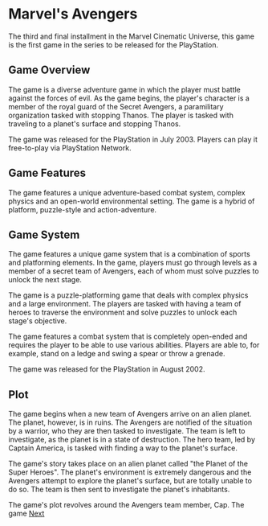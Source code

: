 # Marvel's Avengers

The third and final installment in the Marvel Cinematic Universe, this game is the first game in the series to be released for the PlayStation.

## Game Overview

The game is a diverse adventure game in which the player must battle against the forces of evil. As the game begins, the player's character is a member of the royal guard of the Secret Avengers, a paramilitary organization tasked with stopping Thanos. The player is tasked with traveling to a planet's surface and stopping Thanos.

The game was released for the PlayStation in July 2003. Players can play it free-to-play via PlayStation Network.

## Game Features

The game features a unique adventure-based combat system, complex physics and an open-world environmental setting. The game is a hybrid of platform, puzzle-style and action-adventure.

## Game System

The game features a unique game system that is a combination of sports and platforming elements. In the game, players must go through levels as a member of a secret team of Avengers, each of whom must solve puzzles to unlock the next stage.

The game is a puzzle-platforming game that deals with complex physics and a large environment. The players are tasked with having a team of heroes to traverse the environment and solve puzzles to unlock each stage's objective.

The game features a combat system that is completely open-ended and requires the player to be able to use various abilities. Players are able to, for example, stand on a ledge and swing a spear or throw a grenade.

The game was released for the PlayStation in August 2002.

## Plot

The game begins when a new team of Avengers arrive on an alien planet. The planet, however, is in ruins. The Avengers are notified of the situation by a warrior, who they are then tasked to investigate. The team is left to investigate, as the planet is in a state of destruction. The hero team, led by Captain America, is tasked with finding a way to the planet's surface.

The game's story takes place on an alien planet called "the Planet of the Super Heroes". The planet's environment is extremely dangerous and the Avengers attempt to explore the planet's surface, but are totally unable to do so. The team is then sent to investigate the planet's inhabitants.

The game's plot revolves around the Avengers team member, Cap. The game
[Next](272.md)